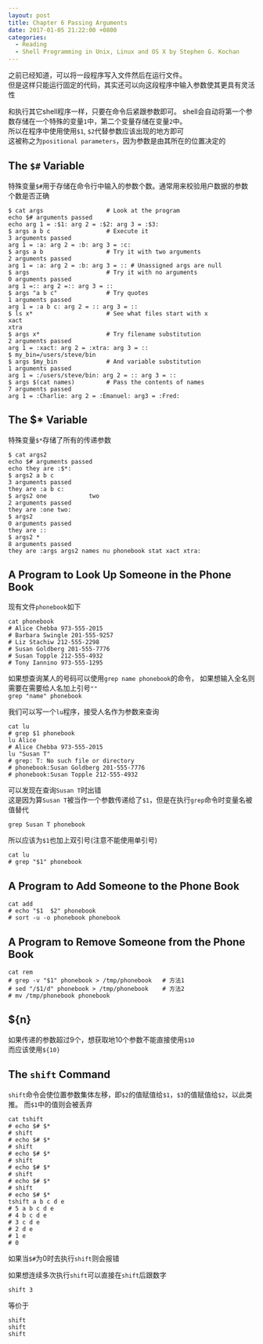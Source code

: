 ```yaml
---
layout: post
title: Chapter 6 Passing Arguments
date: 2017-01-05 21:22:00 +0800
categories:
  - Reading
  - Shell Programming in Unix, Linux and OS X by Stephen G. Kochan
---
```


之前已经知道，可以将一段程序写入文件然后在运行文件。  
但是这样只能运行固定的代码，其实还可以向这段程序中输入参数使其更具有灵活性

和执行其它shell程序一样，只要在命令后紧跟参数即可。
shell会自动将第一个参数存储在一个特殊的变量`1`中，第二个变量存储在变量`2`中。  
所以在程序中使用使用`$1`, `$2`代替参数应该出现的地方即可  
这被称之为`positional parameters`，因为参数是由其所在的位置决定的

## The `$#` Variable

特殊变量`$#`用于存储在命令行中输入的参数个数。通常用来校验用户数据的参数个数是否正确

```shell
$ cat args                  # Look at the program
echo $# arguments passed
echo arg 1 = :$1: arg 2 = :$2: arg 3 = :$3:
$ args a b c                # Execute it
3 arguments passed
arg 1 = :a: arg 2 = :b: arg 3 = :c:
$ args a b                  # Try it with two arguments
2 arguments passed
arg 1 = :a: arg 2 = :b: arg 3 = :: # Unassigned args are null
$ args                      # Try it with no arguments
0 arguments passed
arg 1 =:: arg 2 =:: arg 3 = ::
$ args "a b c"              # Try quotes
1 arguments passed
arg 1 = :a b c: arg 2 = :: arg 3 = ::
$ ls x*                     # See what files start with x
xact
xtra
$ args x*                   # Try filename substitution
2 arguments passed
arg 1 = :xact: arg 2 = :xtra: arg 3 = ::
$ my_bin=/users/steve/bin
$ args $my_bin              # And variable substitution
1 arguments passed
arg 1 = :/users/steve/bin: arg 2 = :: arg 3 = ::
$ args $(cat names)         # Pass the contents of names
7 arguments passed
arg 1 = :Charlie: arg 2 = :Emanuel: arg3 = :Fred:
```

## The $* Variable

特殊变量`$*`存储了所有的传递参数

```shell
$ cat args2
echo $# arguments passed
echo they are :$*:
$ args2 a b c
3 arguments passed
they are :a b c:
$ args2 one            two
2 arguments passed
they are :one two:
$ args2
0 arguments passed
they are ::
$ args2 *
8 arguments passed
they are :args args2 names nu phonebook stat xact xtra:
```

## A Program to Look Up Someone in the Phone Book

现有文件`phonebook`如下

```shell
cat phonebook
# Alice Chebba 973-555-2015
# Barbara Swingle 201-555-9257
# Liz Stachiw 212-555-2298
# Susan Goldberg 201-555-7776
# Susan Topple 212-555-4932
# Tony Iannino 973-555-1295
```

如果想查询某人的号码可以使用`grep name phonebook`的命令，
如果想输入全名则需要在需要给人名加上引号`""`  
`grep "name" phonebook`


我们可以写一个`lu`程序，接受人名作为参数来查询

```shell
cat lu
# grep $1 phonebook
lu Alice
# Alice Chebba 973-555-2015
lu "Susan T"
# grep: T: No such file or directory
# phonebook:Susan Goldberg 201-555-7776
# phonebook:Susan Topple 212-555-4932
```

可以发现在查询`Susan T`时出错  
这是因为算`Susan T`被当作一个参数传递给了`$1`，但是在执行`grep`命令时变量名被值替代

```shell
grep Susan T phonebook
```

所以应该为`$1`也加上双引号(注意不能使用单引号)

```shell
cat lu
# grep "$1" phonebook
```

## A Program to Add Someone to the Phone Book

```shell
cat add
# echo "$1  $2" phonebook
# sort -u -o phonebook phonebook
```

## A Program to Remove Someone from the Phone Book

```shell
cat rem
# grep -v "$1" phonebook > /tmp/phonebook   # 方法1
# sed "/$1/d" phonebook > /tmp/phonebook    # 方法2
# mv /tmp/phonebook phonebook
```

## ${n}

如果传递的参数超过9个，想获取地10个参数不能直接使用`$10`  
而应该使用`${10}`

## The `shift` Command

`shift`命令会使位置参数集体左移，即`$2`的值赋值给`$1`，`$3`的值赋值给`$2`，以此类推。
而`$1`中的值则会被丢弃

```shell
cat tshift
# echo $# $*
# shift
# echo $# $*
# shift
# echo $# $*
# shift
# echo $# $*
# shift
# echo $# $*
# shift
# echo $# $*
tshift a b c d e
# 5 a b c d e
# 4 b c d e
# 3 c d e
# 2 d e
# 1 e
# 0
```

如果当`$#`为0时去执行`shift`则会报错  

如果想连续多次执行`shift`可以直接在`shift`后跟数字

```shell
shift 3
```
等价于

```shell
shift
shift
shift
```
